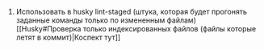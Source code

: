 1) Использовать в husky lint-staged (штука, которая будет прогонять заданные команды только по измененным файлам) [[Husky#Проверка только индексированных файлов (файлы которые летят в коммит)|Коспект тут]]

